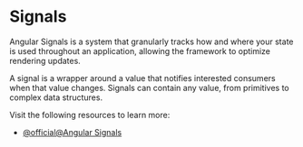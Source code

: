 # Signals

Angular Signals is a system that granularly tracks how and where your state is used throughout an application, allowing the framework to optimize rendering updates.

A signal is a wrapper around a value that notifies interested consumers when that value changes. Signals can contain any value, from primitives to complex data structures.


Visit the following resources to learn more:

- [@official@Angular Signals](https://angular.dev/guide/signals#computed-signals-are-not-writable-signals)
